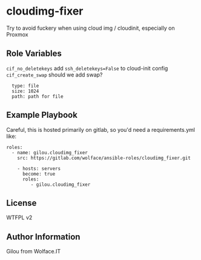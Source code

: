 cloudimg-fixer
=========

Try to avoid fuckery when using cloud img / cloudinit, especially on Proxmox

Role Variables
--------------

`cif_no_deletekeys` add `ssh_deletekeys=False` to cloud-init config
`cif_create_swap` should we add swap?
```cif_swap_options:
  type: file
  size: 1024
  path: path for file
  ```
Example Playbook
----------------

Careful, this is hosted primarily on gitlab, so you'd need a requirements.yml like:
```---
roles:
  - name: gilou.cloudimg_fixer
    src: https://gitlab.com/wolface/ansible-roles/cloudimg_fixer.git
```

```
    - hosts: servers
      become: true
      roles:
         - gilou.cloudimg_fixer
```

License
-------

WTFPL v2

Author Information
------------------

Gilou from Wolface.IT
